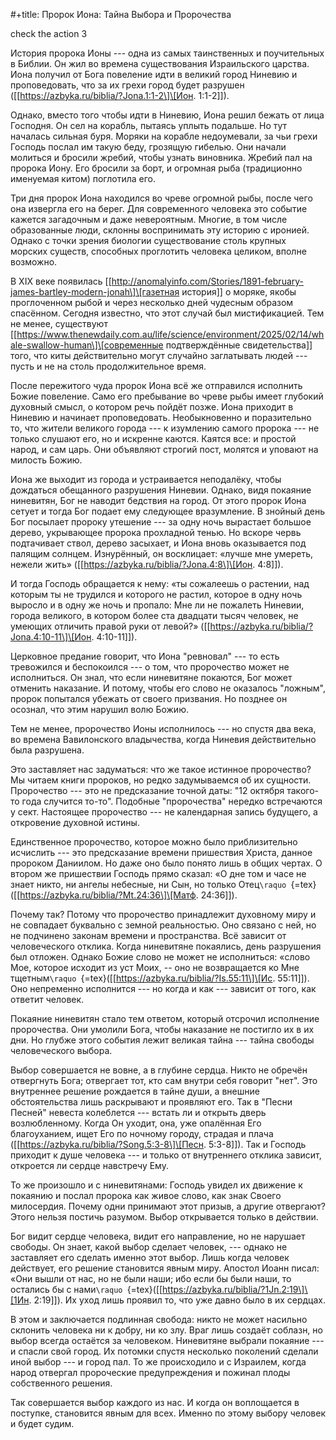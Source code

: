 #+title: Пророк Иона: Тайна Выбора и Пророчества

check the action 3

История пророка Ионы --- одна из самых таинственных и поучительных в
Библии. Он жил во времена существования Израильского царства. Иона
получил от Бога повеление идти в великий город Ниневию и проповедовать,
что за их грехи город будет разрушен
(\[\[https://azbyka.ru/biblia/?Jona.1:1-2\]\[Ион. 1:1-2\]\]).

Однако, вместо того чтобы идти в Ниневию, Иона решил бежать от лица
Господня. Он сел на корабль, пытаясь уплыть подальше. Но тут началась
сильная буря. Моряки на корабле недоумевали, за чьи грехи Господь послал
им такую беду, грозящую гибелью. Они начали молиться и бросили жребий,
чтобы узнать виновника. Жребий пал на пророка Иону. Его бросили за борт,
и огромная рыба (традиционно именуемая китом) поглотила его.

Три дня пророк Иона находился во чреве огромной рыбы, после чего она
извергла его на берег. Для современного человека это событие кажется
загадочным и даже невероятным. Многие, в том числе образованные люди,
склонны воспринимать эту историю с иронией. Однако с точки зрения
биологии существование столь крупных морских существ, способных
проглотить человека целиком, вполне возможно.

В XIX веке появилась
\[\[http://anomalyinfo.com/Stories/1891-february-james-bartley-modern-jonah\]\[газетная
история\]\] о моряке, якобы проглоченном рыбой и через несколько дней
чудесным образом спасённом. Сегодня известно, что этот случай был
мистификацией. Тем не менее, существуют
\[\[https://www.thenewdaily.com.au/life/science/environment/2025/02/14/whale-swallow-human\]\[современные
подтверждённые свидетельства\]\] того, что киты действительно могут
случайно заглатывать людей --- пусть и не на столь продолжительное
время.

После пережитого чуда пророк Иона всё же отправился исполнить Божие
повеление. Само его пребывание во чреве рыбы имеет глубокий духовный
смысл, о котором речь пойдёт позже. Иона приходит в Ниневию и начинает
проповедовать. Необыкновенно и поразительно то, что жители великого
города --- к изумлению самого пророка --- не только слушают его, но и
искренне каются. Каятся все: и простой народ, и сам царь. Они объявляют
строгий пост, молятся и уповают на милость Божию.

Иона же выходит из города и устраивается неподалёку, чтобы дождаться
обещанного разрушения Ниневии. Однако, видя покаяние ниневитян, Бог не
наводит бедствия на город. От этого пророк Иона сетует и тогда Бог
подает ему следующее вразумление. В знойный день Бог посылает пророку
утешение --- за одну ночь вырастает большое дерево, укрывающее пророка
прохладной тенью. Но вскоре червь подтачивает ствол, дерево засыхает, и
Иона вновь оказывается под палящим солнцем. Изнурённый, он восклицает:
«лучше мне умереть, нежели жить»
(\[\[https://azbyka.ru/biblia/?Jona.4:8\]\[Ион. 4:8\]\]).

И тогда Господь обращается к нему: «ты сожалеешь о растении, над которым
ты не трудился и которого не растил, которое в одну ночь выросло и в
одну же ночь и пропало: Мне ли не пожалеть Ниневии, города великого, в
котором более ста двадцати тысяч человек, не умеющих отличить правой
руки от левой?» (\[\[https://azbyka.ru/biblia/?Jona.4:10-11\]\[Ион.
4:10-11\]\]).

Церковное предание говорит, что Иона "ревновал" --- то есть тревожился и
беспокоился --- о том, что пророчество может не исполниться. Он знал,
что если ниневитяне покаются, Бог может отменить наказание. И потому,
чтобы его слово не оказалось "ложным", пророк попытался убежать от
своего призвания. Но позднее он осознал, что этим нарушил волю Божию.

Тем не менее, пророчество Ионы исполнилось --- но спустя два века, во
времена Вавилонского владычества, когда Ниневия действительно была
разрушена.

Это заставляет нас задуматься: что же такое истинное пророчество? Мы
читаем книги пророков, но редко задумываемся об их сущности. Пророчество
--- это не предсказание точной даты: "12 октября такого-то года случится
то-то". Подобные "пророчества" нередко встречаются у сект. Настоящее
пророчество --- не календарная запись будущего, а откровение духовной
истины.

Единственное пророчество, которое можно было приблизительно исчислить
--- это предсказание времени пришествия Христа, данное пророком
Даниилом. Но даже оно было понято лишь в общих чертах. О втором же
пришествии Господь прямо сказал: «О дне том и часе не знает никто, ни
ангелы небесные, ни Сын, но только
Отец`\raquo `{=tex}(\[\[https://azbyka.ru/biblia/?Mt.24:36\]\[Матф.
24:36\]\]).

Почему так? Потому что пророчество принадлежит духовному миру и не
совпадает буквально с земной реальностью. Оно связано с ней, но не
подчинено законам времени и пространства. Всё зависит от человеческого
отклика. Когда ниневитяне покаялись, день разрушения был отложен. Однако
Божие слово не может не исполниться: «слово Мое, которое исходит из уст
Моих, -- оно не возвращается ко Мне
тщетным`\raquo `{=tex}(\[\[https://azbyka.ru/biblia/?Is.55:11\]\[Ис.
55:11\]\]). Оно непременно исполнится --- но когда и как --- зависит от
того, как ответит человек.

Покаяние ниневитян стало тем ответом, который отсрочил исполнение
пророчества. Они умолили Бога, чтобы наказание не постигло их в их дни.
Но глубже этого события лежит великая тайна --- тайна свободы
человеческого выбора.

Выбор совершается не вовне, а в глубине сердца. Никто не обречён
отвергнуть Бога; отвергает тот, кто сам внутри себя говорит "нет". Это
внутреннее решение рождается в тайне души, а внешние обстоятельства лишь
раскрывают и проявляют его. Так в "Песни Песней" невеста колеблется ---
встать ли и открыть дверь возлюбленному. Когда Он уходит, она, уже
опалённая Его благоуханием, ищет Его по ночному городу, страдая и плача
(\[\[https://azbyka.ru/biblia/?Song.5:3-8\]\[Песн. 5:3-8\]\]). Так и
Господь приходит к душе человека --- и только от внутреннего отклика
зависит, откроется ли сердце навстречу Ему.

То же произошло и с ниневитянами: Господь увидел их движение к покаянию
и послал пророка как живое слово, как знак Своего милосердия. Почему
одни принимают этот призыв, а другие отвергают? Этого нельзя постичь
разумом. Выбор открывается только в действии.

Бог видит сердце человека, видит его направление, но не нарушает
свободы. Он знает, какой выбор сделает человек, --- однако не заставляет
его сделать именно этот выбор. Лишь когда человек действует, его решение
становится явным миру. Апостол Иоанн писал: «Они вышли от нас, но не
были наши; ибо если бы были наши, то остались бы с
нами`\raquo `{=tex}(\[\[https://azbyka.ru/biblia/?1Jn.2:19\]\[1Ин.
2:19\]\]). Их уход лишь проявил то, что уже давно было в их сердцах.

В этом и заключается подлинная свобода: никто не может насильно склонить
человека ни к добру, ни ко злу. Враг лишь создаёт соблазн, но выбор
всегда остаётся за человеком. Ниневитяне выбрали покаяние --- и спасли
свой город. Их потомки спустя несколько поколений сделали иной выбор ---
и город пал. То же происходило и с Израилем, когда народ отвергал
пророческие предупреждения и пожинал плоды собственного решения.

Так совершается выбор каждого из нас. И когда он воплощается в поступке,
становится явным для всех. Именно по этому выбору человек и будет судим.
